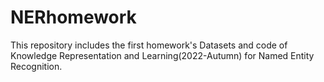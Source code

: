 # NERhomework
This repository includes the first homework's Datasets and code of Knowledge Representation and Learning(2022-Autumn) for Named Entity Recognition.
